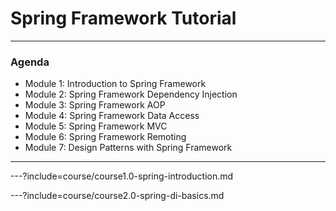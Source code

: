 # Spring Framework Tutorial

---

### Agenda

* Module 1: Introduction to Spring Framework
* Module 2: Spring Framework Dependency Injection 
* Module 3: Spring Framework AOP 
* Module 4: Spring Framework Data Access
* Module 5: Spring Framework MVC
* Module 6: Spring Framework Remoting
* Module 7: Design Patterns with Spring Framework


---

---?include=course/course1.0-spring-introduction.md

---?include=course/course2.0-spring-di-basics.md


